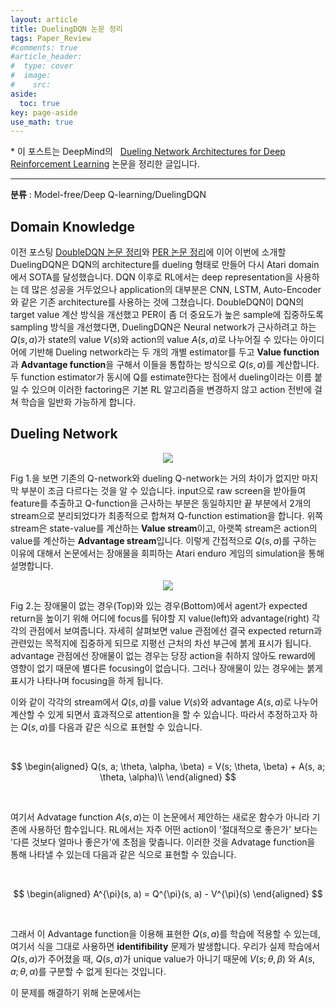 ```yaml
---
layout: article
title: DuelingDQN 논문 정리
tags: Paper_Review
#comments: true
#article_header:
#  type: cover
#  image:
#    src:
aside:
  toc: true
key: page-aside
use_math: true
---
```


  \* 이 포스트는 DeepMind의
  &nbsp;&nbsp;[Dueling Network Architectures for Deep Reinforcement Learning](https://arxiv.org/pdf/1511.06581.pdf) 논문을 정리한 글입니다.

  ----------------------------------------------------------------------

**분류** : Model-free/Deep Q-learning/DuelingDQN

## Domain Knowledge

  이전 포스팅 [DoubleDQN 논문 정리](https://loteeyoon.github.io/2022/01/05/DoubleDQN-%EB%85%BC%EB%AC%B8-%EC%A0%95%EB%A6%AC.html)와 [PER 논문 정리](https://loteeyoon.github.io/2022/01/06/PER-%EB%85%BC%EB%AC%B8-%EC%A0%95%EB%A6%AC.html)에 이어 이번에 소개할 DuelingDQN은 DQN의 architecture를 dueling 형태로 만들어 다시 Atari domain에서 SOTA를 달성했습니다. DQN 이후로 RL에서는 deep representation을 사용하는 데 많은 성공을 거두었으나 application의 대부분은 CNN, LSTM, Auto-Encoder와 같은 기존 architecture를 사용하는 것에 그쳤습니다. DoubleDQN이 DQN의 target value 계산 방식을 개선했고 PER이 좀 더 중요도가 높은 sample에 집중하도록 sampling 방식을 개선했다면, DuelingDQN은 Neural network가 근사하려고 하는 $Q(s, a)$가 state의 value $V(s)$와 action의 value $A(s, a)$로 나누어질 수 있다는 아이디어에 기반해 Dueling network라는 두 개의 개별 estimator를 두고 **Value function**과 **Advantage function**을 구해서 이들을 통합하는 방식으로 $Q(s, a)$를 계산합니다. 두 function estimator가 동시에 Q를 estimate한다는 점에서 dueling이라는 이름 붙일 수 있으며 이러한 factoring은 기본 RL 알고리즘을 변경하지 않고 action 전반에 걸쳐 학습을 일반화 가능하게 합니다.

## Dueling Network

<p align="center"><img src="https://github.com/LoteeYoon/LoteeYoon.github.io/blob/master/dueling_architect.png?raw=true"></p>  

  Fig 1.을 보면 기존의 Q-network와 dueling Q-network는 거의 차이가 없지만 마지막 부분이 조금 다르다는 것을 알 수 있습니다. input으로 raw screen을 받아들여 feature를 추출하고 Q-function을 근사하는 부분은 동일하지만 끝 부분에서 2개의 stream으로 분리되었다가 최종적으로 합쳐져 Q-function estimation을 합니다. 위쪽 stream은 state-value를 계산하는 **Value stream**이고, 아랫쪽 stream은 action의 value를 계산하는 **Advantage stream**입니다. 이렇게 간접적으로 $Q(s, a)$를 구하는 이유에 대해서 논문에서는 장애물을 회피하는 Atari enduro 게임의 simulation을 통해 설명합니다.


<p align="center"><img src="https://github.com/LoteeYoon/LoteeYoon.github.io/blob/master/Dueling_enduro_game.png?raw=true"></p>  

  Fig 2.는 장애물이 없는 경우(Top)와 있는 경우(Bottom)에서 agent가 expected return을 높이기 위해 어디에 focus를 둬야할 지 value(left)와 advantage(right) 각각의 관점에서 보여줍니다. 자세히 살펴보면 value 관점에선 결국 expected return과 관련있는 목적지에 집중하게 되므로 지평선 근처의 차선 부근에 붉게 표시가 됩니다. advantage 관점에선 장애물이 없는 경우는 당장 action을 취하지 않아도 reward에 영향이 없기 때문에 별다른 focusing이 없습니다. 그러나 장애물이 있는 경우에는 붉게 표시가 나타나며 focusing을 하게 됩니다.

  이와 같이 각각의 stream에서 $Q(s, a)$를 value $V(s)$와 advantage $A(s, a)$로 나누어 계산할 수 있게 되면서 효과적으로 attention을 할 수 있습니다. 따라서 추정하고자 하는 $Q(s, a)$를 다음과 같은 식으로 표현할 수 있습니다.

<br/>

$$
\begin{aligned}
Q(s, a; \theta, \alpha, \beta) = V(s; \theta, \beta) + A(s, a; \theta, \alpha)\\
\end{aligned}
$$

<br/>

  여기서 Advatage function $A(s, a)$는 이 논문에서 제안하는 새로운 함수가 아니라 기존에 사용하던 함수입니다. RL에서는 자주 어떤 action이 '절대적으로 좋은가' 보다는 '다른 것보다 얼마나 좋은가'에 초점을 맞춥니다. 이러한 것을 Advatage function을 통해 나타낼 수 있는데 다음과 같은 식으로 표현할 수 있습니다.

<br/>

$$
\begin{aligned}
A^{\pi}(s, a) = Q^{\pi}(s, a) - V^{\pi}(s)
\end{aligned}
$$

<br/>

  그래서 이 Advantage function을 이용해 표현한 $Q(s, a)$를 학습에 적용할 수 있는데, 여기서 식을 그대로 사용하면 **identifibility** 문제가 발생합니다. 우리가 실제 학습에서 $Q(s, a)$가 주어졌을 때, $Q(s, a)$가 unique value가 아니기 때문에 $V(s; \theta, \beta)$ 와 $A(s, a; \theta, \alpha)$를 구분할 수 없게 된다는 것입니다.

  이 문제를 해결하기 위해 논문에서는  
